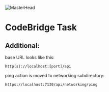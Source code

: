 ![MasterHead](https://mir-s3-cdn-cf.behance.net/project_modules/fs/475eb095746151.5e9ecde695f7a.gif)

# CodeBridge Task

## Additional:

base URL looks like this:
```
http(s)://localhost:[port]/api
```

ping action is moved to networking subdirectory:

```
https://localhost:7130/api/networking/ping
```
